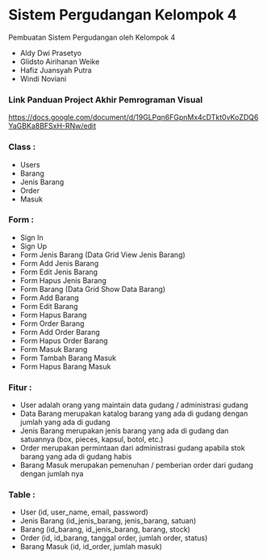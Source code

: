 # Sistem Pergudangan Kelompok 4
Pembuatan Sistem Pergudangan oleh Kelompok 4
- Aldy Dwi Prasetyo
- Glidsto Airihanan Weike
- Hafiz Juansyah Putra
- Windi Noviani

### Link Panduan Project Akhir Pemrograman Visual
https://docs.google.com/document/d/19GLPqn6FGpnMx4cDTkt0vKoZDQ6YaGBKa8BFSxH-RNw/edit

### Class :
- Users
- Barang
- Jenis Barang
- Order
- Masuk

### Form :
- Sign In
- Sign Up
- Form Jenis Barang (Data Grid View Jenis Barang)
- Form Add Jenis Barang
- Form Edit Jenis Barang
- Form Hapus Jenis Barang
- Form Barang (Data Grid Show Data Barang)
- Form Add Barang
- Form Edit Barang
- Form Hapus Barang
- Form Order Barang
- Form Add Order Barang
- Form Hapus Order Barang
- Form Masuk Barang
- Form Tambah Barang Masuk
- Form Hapus Barang Masuk

### Fitur :
- User adalah orang yang maintain data gudang / administrasi gudang
- Data Barang merupakan katalog barang yang ada di gudang dengan jumlah yang ada di gudang
- Jenis Barang merupakan jenis barang yang ada di gudang dan satuannya (box, pieces, kapsul, botol, etc.)
- Order merupakan permintaan dari administrasi gudang apabila stok barang yang ada di gudang habis
- Barang Masuk merupakan pemenuhan / pemberian order dari gudang dengan jumlah nya


### Table :
- User (id, user_name, email, password)
- Jenis Barang (id_jenis_barang, jenis_barang, satuan)
- Barang (id_barang, id_jenis_barang, barang, stock)
- Order (id, id_barang, tanggal order, jumlah order, status)
- Barang Masuk (id, id_order, jumlah masuk)
